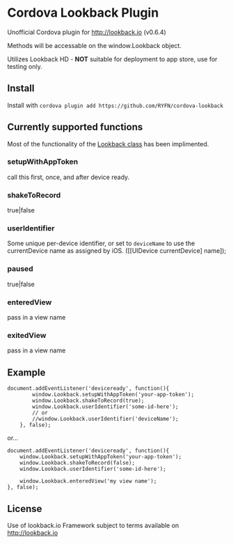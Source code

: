 Cordova Lookback Plugin
=======================

Unofficial Cordova plugin for http://lookback.io (v0.6.4)

Methods will be accessable on the window.Lookback object.

Utilizes Lookback HD - **NOT** suitable for deployment to app store, use for testing only.

Install
-------

Install with `cordova plugin add https://github.com/RYFN/cordova-lookback`

Currently supported functions
-----------------------------

Most of the functionality of the [Lookback class](https://s3-eu-west-1.amazonaws.com/lookback-public/docs/ios/0.6.4/Lookback_h/Classes/Lookback/index.html#//apple_ref/occ/cl/Lookback) has been implimented.

### setupWithAppToken
call this first, once, and after device ready.
### shakeToRecord
true|false
### userIdentifier
Some unique per-device identifier, or set to `deviceName` to use the currentDevice name as assigned by iOS. ([[UIDevice currentDevice] name]);
### paused
true|false
### enteredView
pass in a view name
### exitedView
pass in a view name

Example
-------

    document.addEventListener('deviceready', function(){
            window.Lookback.setupWithAppToken('your-app-token');
            window.Lookback.shakeToRecord(true);
            window.Lookback.userIdentifier('some-id-here');
            // or 
            //window.Lookback.userIdentifier('deviceName');
        }, false);

or...

    document.addEventListener('deviceready', function(){
        window.Lookback.setupWithAppToken('your-app-token');
        window.Lookback.shakeToRecord(false);
        window.Lookback.userIdentifier('some-id-here');
        
        window.Lookback.enteredView('my view name');
    }, false);

License
-------

Use of lookback.io Framework subject to terms available on http://lookback.io

